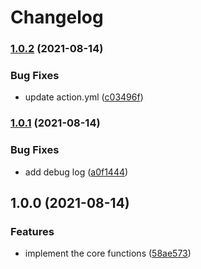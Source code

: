 # Changelog

### [1.0.2](https://www.github.com/ocavue/changelog-parser-action/compare/v1.0.1...v1.0.2) (2021-08-14)


### Bug Fixes

* update action.yml ([c03496f](https://www.github.com/ocavue/changelog-parser-action/commit/c03496f7e9c87069b325d22d7ce22f14070a54bf))

### [1.0.1](https://www.github.com/ocavue/changelog-parser-action/compare/v1.0.0...v1.0.1) (2021-08-14)


### Bug Fixes

* add debug log ([a0f1444](https://www.github.com/ocavue/changelog-parser-action/commit/a0f144417bda62c597eb11950df8d85a4ca36a2c))

## 1.0.0 (2021-08-14)


### Features

* implement the core functions ([58ae573](https://www.github.com/ocavue/changelog-parser-action/commit/58ae573b1e795e7166d1e158fa161e892f388aea))
